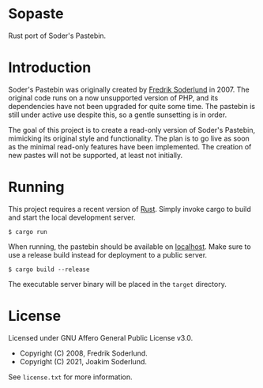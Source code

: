 # Sopaste

Rust port of Soder's Pastebin.


# Introduction

Soder's Pastebin was originally created by [Fredrik Soderlund] in 2007. The
original code runs on a now unsupported version of PHP, and its dependencies
have not been upgraded for quite some time. The pastebin is still under active
use despite this, so a gentle sunsetting is in order.

The goal of this project is to create a read-only version of Soder's Pastebin,
mimicking its original style and functionality. The plan is to go live as soon
as the minimal read-only features have been implemented. The creation of new
pastes will not be supported, at least not initially.

[Fredrik Soderlund]: https://github.com/sodr


# Running

This project requires a recent version of [Rust]. Simply invoke cargo to build
and start the local development server.

```
$ cargo run
```

When running, the pastebin should be available on [localhost]. Make sure to use
a release build instead for deployment to a public server.

```
$ cargo build --release
```

The executable server binary will be placed in the `target` directory.

[Rust]: https://www.rust-lang.org/
[localhost]: http://127.0.0.1:8000/


# License

Licensed under GNU Affero General Public License v3.0.

- Copyright (C) 2008, Fredrik Soderlund.
- Copyright (C) 2021, Joakim Soderlund.

See `license.txt` for more information.
